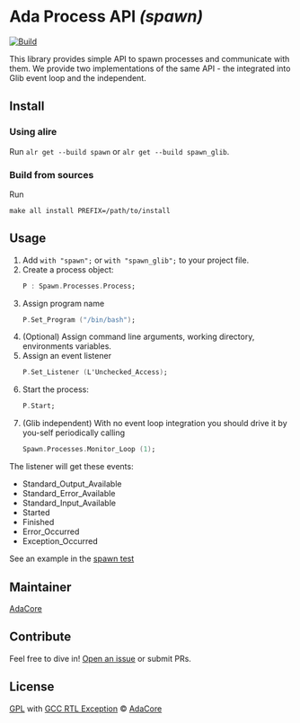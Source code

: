 Ada Process API _(spawn)_
=========================================

[![Build](https://github.com/AdaCore/spawn/workflows/Build/badge.svg)](https://github.com/AdaCore/spawn/actions)

This library provides simple API to spawn processes and communicate with them.
We provide two implementations of the same API - the integrated into Glib event loop and
the independent.

## Install

### Using alire
Run `alr get --build spawn` or `alr get --build spawn_glib`.

### Build from sources
Run
```
make all install PREFIX=/path/to/install
```

## Usage
 1. Add `with "spawn";` or `with "spawn_glib";` to your project file.
 2. Create a process object:
    ```ada
    P : Spawn.Processes.Process;
    ```
 3. Assign program name
    ```ada
    P.Set_Program ("/bin/bash");
    ```
 3. (Optional) Assign command line arguments, working directory, environments variables.
 4. Assign an event listener
    ```ada
    P.Set_Listener (L'Unchecked_Access);
    ```
 5. Start the process:
    ```ada
    P.Start;
    ```
 6. (Glib independent) With no event loop integration you should drive it
    by you-self periodically calling
    ```ada
    Spawn.Processes.Monitor_Loop (1);
    ```
The listener will get these events:
 * Standard_Output_Available
 * Standard_Error_Available
 * Standard_Input_Available
 * Started
 * Finished
 * Error_Occurred
 * Exception_Occurred

See an example in the [spawn test](testsuite/spawn/spawn_test.adb)

## Maintainer

[AdaCore](https://github.com/AdaCore/)

## Contribute

Feel free to dive in!
[Open an issue](https://github.com/AdaCore/spawn/issues/new)
or submit PRs.

## License

[GPL](COPYING3) with [GCC RTL Exception](COPYING.RUNTIME)
© [AdaCore](https://github.com/AdaCore/)

